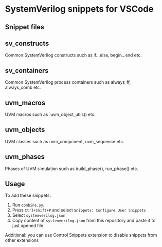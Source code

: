 # SystemVerilog snippets for VSCode

## Snippet files

## sv_constructs

Common SystemVerilog constructs such as if...else, begin...end etc.

## sv_containers

Common SystemVerilog process containers such as always_ff, always_comb etc.

## uvm_macros

UVM macros such as `uvm_object_utils() etc.

## uvm_objects

UVM classes such as uvm_component, uvm_sequence etc.

## uvm_phases

Phases of UVM simulation such as build_phase(), run_phase() etc.

## Usage

To add these snippets:

1. Run `combine.py`.
2. Press `Ctrl+Shift+P` and select `Snippets: Configure User Snippets`
3. Select `systemverilog.json`
4. Copy content of `systemverilog.json` from this repository and paste it to just opened file

Additional: you can use Control Snippets extension to disable snippets from other extensions
